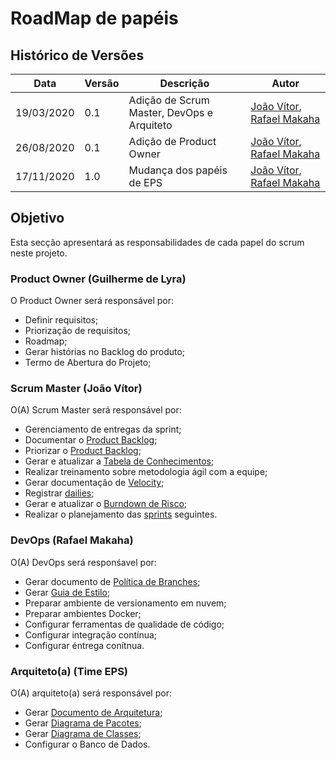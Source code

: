 # RoadMap de papéis

## Histórico de Versões

|Data           |Versão     |Descrição          |Autor                   |
| ----------------------------| --------------------------- | ------------------------------------  | ----------------------|
|19/03/2020|0.1| Adição de Scrum Master, DevOps e Arquiteto |[João Vítor](http://github.com/joaovitorml), [Rafael Makaha](http://github.com/rafaelmakaha) |
|26/08/2020|0.1| Adição de Product Owner |[João Vítor](http://github.com/joaovitorml), [Rafael Makaha](http://github.com/rafaelmakaha) |
|17/11/2020|1.0| Mudança dos papéis de EPS |[João Vítor](http://github.com/joaovitorml), [Rafael Makaha](http://github.com/rafaelmakaha) |

## Objetivo

Esta secção apresentará as responsabilidades de cada papel do scrum neste projeto.

### Product Owner (Guilherme de Lyra)

O Product Owner será responsável por:

* Definir requisitos;
* Priorização de requisitos;
* Roadmap;
* Gerar histórias no Backlog do produto;
* Termo de Abertura do Projeto;

### Scrum Master (João Vítor)

O(A) Scrum Master será responsável por:

* Gerenciamento de entregas da sprint;
* Documentar o [Product Backlog]();
* Priorizar o [Product Backlog]();
* Gerar e atualizar a [Tabela de Conhecimentos]();
* Realizar treinamento sobre metodologia ágil com a equipe;
* Gerar documentação de [Velocity]();
* Registrar [dailies]();
* Gerar e atualizar o [Burndown de Risco]();
* Realizar o planejamento das [sprints](./product_roadmap.md) seguintes.
### DevOps (Rafael Makaha)

O(A) DevOps será responśavel por:

* Gerar documento de [Política de Branches]();
* Gerar [Guia de Estilo]();
* Preparar ambiente de versionamento em nuvem;
* Preparar ambientes Docker;
* Configurar ferramentas de qualidade de código;
* Configurar integração contínua;
* Configurar éntrega conítnua.
### Arquiteto(a) (Time EPS)

O(A) arquiteto(a) será responsável por:

* Gerar [Documento de Arquitetura]();
* Gerar [Diagrama de Pacotes]();
* Gerar [Diagrama de Classes]();
* Configurar o Banco de Dados.